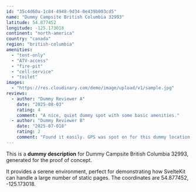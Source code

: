 ```yaml
---
id: "35c4d60a-1c84-4948-9d34-0e439b003cd5"
name: "Dummy Campsite British Columbia 32993"
latitude: 54.877452
longitude: -125.173018
continent: "north-america"
country: "canada"
region: "british-columbia"
amenities:
  - "tent-only"
  - "ATV-access"
  - "fire-pit"
  - "cell-service"
  - "toilet"
images:
  - "https://res.cloudinary.com/demo/image/upload/v1/sample.jpg"
reviews:
  - author: "Dummy Reviewer A"
    date: "2025-08-03"
    rating: 4
    comment: "A nice, quiet dummy spot with some basic amenities."
  - author: "Dummy Reviewer B"
    date: "2025-07-018"
    rating: 2
    comment: "Found it easily. GPS was spot on for this dummy location."
---
```


This is a **dummy description** for Dummy Campsite British Columbia 32993, generated for the proof of concept.

It provides a serene environment, perfect for demonstrating how SvelteKit can handle a large number of static pages. The coordinates are 54.877452, -125.173018.
